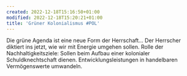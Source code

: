 ```yaml
---
created: 2022-12-18T15:16:50+01:00
modified: 2022-12-18T15:20:21+01:00
title: 'Grüner Kolonialismus #POL'
---
```


Die grüne Agenda ist eine neue Form der Herrschaft... Der Herrscher diktiert ins jetzt, wie wir mit Energie umgehen sollen.
Rolle der Nachhaltigkeitsziele:
Sollen beim 
Aufbau einer kolonialer Schuldknechtschaft dienen.
Entwicklungsleistungen in handelbaren Vermögenswerte umwandeln.
